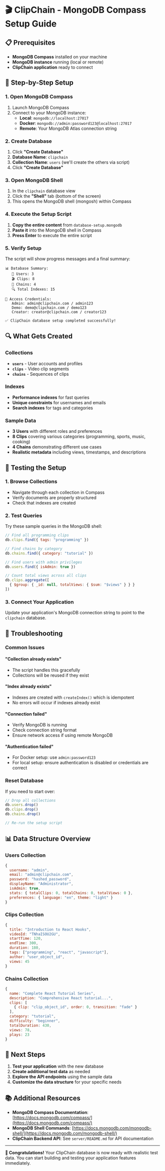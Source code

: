 # 🎬 ClipChain - MongoDB Compass Setup Guide

## 📋 Prerequisites

- **MongoDB Compass** installed on your machine
- **MongoDB instance** running (local or remote)
- **ClipChain application** ready to connect

## 🚀 Step-by-Step Setup

### 1. Open MongoDB Compass

1. Launch MongoDB Compass
2. Connect to your MongoDB instance:
   - **Local**: `mongodb://localhost:27017`
   - **Docker**: `mongodb://admin:password123@localhost:27017`
   - **Remote**: Your MongoDB Atlas connection string

### 2. Create Database

1. Click **"Create Database"**
2. **Database Name**: `clipchain`
3. **Collection Name**: `users` (we'll create the others via script)
4. Click **"Create Database"**

### 3. Open MongoDB Shell

1. In the `clipchain` database view
2. Click the **"Shell"** tab (bottom of the screen)
3. This opens the MongoDB shell (mongosh) within Compass

### 4. Execute the Setup Script

1. **Copy the entire content** from `database-setup.mongodb`
2. **Paste it** into the MongoDB shell in Compass
3. **Press Enter** to execute the entire script

### 5. Verify Setup

The script will show progress messages and a final summary:

```
📊 Database Summary:
   👥 Users: 3
   🎬 Clips: 8
   🔗 Chains: 4
   🔍 Total Indexes: 15

🔑 Access Credentials:
   Admin: admin@clipchain.com / admin123
   Demo: demo@clipchain.com / demo123
   Creator: creator@clipchain.com / creator123

✅ ClipChain database setup completed successfully!
```

## 🔍 What Gets Created

### Collections
- **`users`** - User accounts and profiles
- **`clips`** - Video clip segments
- **`chains`** - Sequences of clips

### Indexes
- **Performance indexes** for fast queries
- **Unique constraints** for usernames and emails
- **Search indexes** for tags and categories

### Sample Data
- **3 Users** with different roles and preferences
- **8 Clips** covering various categories (programming, sports, music, cooking)
- **4 Chains** demonstrating different use cases
- **Realistic metadata** including views, timestamps, and descriptions

## 🧪 Testing the Setup

### 1. Browse Collections
- Navigate through each collection in Compass
- Verify documents are properly structured
- Check that indexes are created

### 2. Test Queries
Try these sample queries in the MongoDB shell:

```javascript
// Find all programming clips
db.clips.find({ tags: "programming" })

// Find chains by category
db.chains.find({ category: "tutorial" })

// Find users with admin privileges
db.users.find({ isAdmin: true })

// Count total views across all clips
db.clips.aggregate([
  { $group: { _id: null, totalViews: { $sum: "$views" } } }
])
```

### 3. Connect Your Application
Update your application's MongoDB connection string to point to the `clipchain` database.

## 🔧 Troubleshooting

### Common Issues

#### "Collection already exists"
- The script handles this gracefully
- Collections will be reused if they exist

#### "Index already exists"
- Indexes are created with `createIndex()` which is idempotent
- No errors will occur if indexes already exist

#### "Connection failed"
- Verify MongoDB is running
- Check connection string format
- Ensure network access if using remote MongoDB

#### "Authentication failed"
- For Docker setup: use `admin:password123`
- For local setup: ensure authentication is disabled or credentials are correct

### Reset Database

If you need to start over:

```javascript
// Drop all collections
db.users.drop()
db.clips.drop()
db.chains.drop()

// Re-run the setup script
```

## 📊 Data Structure Overview

### Users Collection
```javascript
{
  username: "admin",
  email: "admin@clipchain.com",
  password: "hashed_password",
  displayName: "Administrator",
  isAdmin: true,
  stats: { totalClips: 0, totalChains: 0, totalViews: 0 },
  preferences: { language: "en", theme: "light" }
}
```

### Clips Collection
```javascript
{
  title: "Introduction to React Hooks",
  videoId: "TNhaISOU2GU",
  startTime: 120,
  endTime: 300,
  duration: 180,
  tags: ["programming", "react", "javascript"],
  author: "user_object_id",
  views: 45
}
```

### Chains Collection
```javascript
{
  name: "Complete React Tutorial Series",
  description: "Comprehensive React tutorial...",
  clips: [
    { clip: "clip_object_id", order: 0, transition: "fade" }
  ],
  category: "tutorial",
  difficulty: "beginner",
  totalDuration: 430,
  views: 78,
  plays: 23
}
```

## 🎯 Next Steps

1. **Test your application** with the new database
2. **Create additional test data** as needed
3. **Explore the API endpoints** using the sample data
4. **Customize the data structure** for your specific needs

## 📚 Additional Resources

- **MongoDB Compass Documentation**: [https://docs.mongodb.com/compass/](https://docs.mongodb.com/compass/)
- **MongoDB Shell Commands**: [https://docs.mongodb.com/mongodb-shell/](https://docs.mongodb.com/mongodb-shell/)
- **ClipChain Backend API**: See `server/README.md` for API documentation

---

**🎉 Congratulations!** Your ClipChain database is now ready with realistic test data. You can start building and testing your application features immediately.


